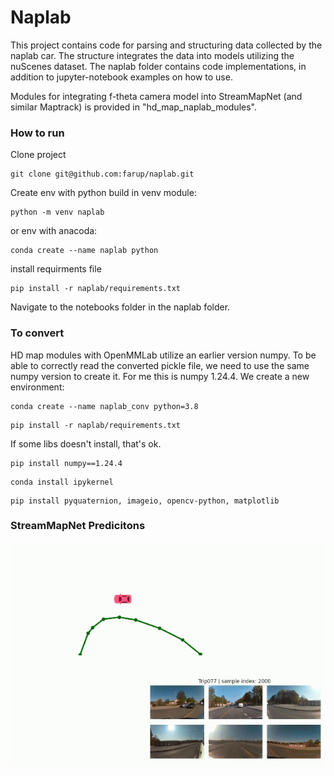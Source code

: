 # Naplab 

This project contains code for parsing and structuring data collected by the naplab car. The structure integrates the data into models utilizing the nuScenes dataset. The naplab folder contains code implementations, in addition to jupyter-notebook examples on how to use.  

Modules for integrating f-theta camera model into StreamMapNet (and similar Maptrack) is provided in "hd_map_naplab_modules". 


### How to run

Clone project
```
git clone git@github.com:farup/naplab.git
```

Create env with python build in venv module:

```
python -m venv naplab
```

or env with anacoda: 

```
conda create --name naplab python
```


install requirments file

```
pip install -r naplab/requirements.txt
```


Navigate to the notebooks folder in the naplab folder.


### To convert

HD map modules with OpenMMLab utilize an earlier version numpy. To be able to correctly read the converted pickle file, we need to use the same numpy version to create it. For me this is numpy 1.24.4. We create a new environment: 

```
conda create --name naplab_conv python=3.8
```


```
pip install -r naplab/requirements.txt
```

If some libs doesn't install, that's ok.


```
pip install numpy==1.24.4
```

```
conda install ipykernel
```

```
pip install pyquaternion, imageio, opencv-python, matplotlib
```




### StreamMapNet Predicitons


![StreamMapNet](figs/gif/streammapnet.gif)

